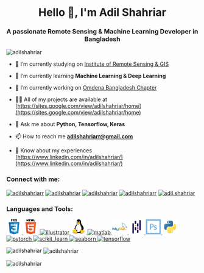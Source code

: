 <h1 align="center">Hello 👋, I'm Adil Shahriar</h1>
<h3 align="center">A passionate Remote Sensing & Machine Learning Developer in Bangladesh</h3>

<p align="left"> <img src="https://komarev.com/ghpvc/?username=adilshahriar&label=Profile%20views&color=ded70d&style=plastic" alt="adilshahriar" /> </p>

- 🔭 I’m currently studying on [Institute of Remote Sensing & GIS](https://www.juniv.edu/institute/irs)

- 🌱 I’m currently learning **Machine Learning & Deep Learning**

- 👯 I’m currently working on [Omdena Bangladesh Chapter](https://omdena.com/chapter-challenges/fertilizer-recommendation-system-to-ensure-high-crop-yields-in-bangladesh/)

- 👨‍💻 All of my projects are available at [https://sites.google.com/view/adilshahriar/home](https://sites.google.com/view/adilshahriar/home)

- 💬 Ask me about **Python, Tensorflow, Keras**

- 📫 How to reach me **adilshahriarr@gmail.com**

- 📄 Know about my experiences [https://www.linkedin.com/in/adilshahriar/](https://www.linkedin.com/in/adilshahriar/)

<h3 align="left">Connect with me:</h3>
<p align="left">
<a href="https://twitter.com/adilshahriarr" target="blank"><img align="center" src="https://raw.githubusercontent.com/rahuldkjain/github-profile-readme-generator/master/src/images/icons/Social/twitter.svg" alt="adilshahriarr" height="30" width="40" /></a>
<a href="https://linkedin.com/in/adilshahriar" target="blank"><img align="center" src="https://raw.githubusercontent.com/rahuldkjain/github-profile-readme-generator/master/src/images/icons/Social/linked-in-alt.svg" alt="adilshahriar" height="30" width="40" /></a>
<a href="https://kaggle.com/adilshahriar" target="blank"><img align="center" src="https://raw.githubusercontent.com/rahuldkjain/github-profile-readme-generator/master/src/images/icons/Social/kaggle.svg" alt="adilshahriar" height="30" width="40" /></a>
<a href="https://fb.com/adilshahriarr" target="blank"><img align="center" src="https://raw.githubusercontent.com/rahuldkjain/github-profile-readme-generator/master/src/images/icons/Social/facebook.svg" alt="adilshahriarr" height="30" width="40" /></a>
<a href="https://instagram.com/adil.shahriar" target="blank"><img align="center" src="https://raw.githubusercontent.com/rahuldkjain/github-profile-readme-generator/master/src/images/icons/Social/instagram.svg" alt="adil.shahriar" height="30" width="40" /></a>
</p>

<h3 align="left">Languages and Tools:</h3>
<p align="left"> <a href="https://www.w3schools.com/css/" target="_blank" rel="noreferrer"> <img src="https://raw.githubusercontent.com/devicons/devicon/master/icons/css3/css3-original-wordmark.svg" alt="css3" width="40" height="40"/> </a> <a href="https://www.w3.org/html/" target="_blank" rel="noreferrer"> <img src="https://raw.githubusercontent.com/devicons/devicon/master/icons/html5/html5-original-wordmark.svg" alt="html5" width="40" height="40"/> </a> <a href="https://www.adobe.com/in/products/illustrator.html" target="_blank" rel="noreferrer"> <img src="https://www.vectorlogo.zone/logos/adobe_illustrator/adobe_illustrator-icon.svg" alt="illustrator" width="40" height="40"/> </a> <a href="https://www.linux.org/" target="_blank" rel="noreferrer"> <img src="https://raw.githubusercontent.com/devicons/devicon/master/icons/linux/linux-original.svg" alt="linux" width="40" height="40"/> </a> <a href="https://www.mathworks.com/" target="_blank" rel="noreferrer"> <img src="https://upload.wikimedia.org/wikipedia/commons/2/21/Matlab_Logo.png" alt="matlab" width="40" height="40"/> </a> <a href="https://www.mysql.com/" target="_blank" rel="noreferrer"> <img src="https://raw.githubusercontent.com/devicons/devicon/master/icons/mysql/mysql-original-wordmark.svg" alt="mysql" width="40" height="40"/> </a> <a href="https://pandas.pydata.org/" target="_blank" rel="noreferrer"> <img src="https://raw.githubusercontent.com/devicons/devicon/2ae2a900d2f041da66e950e4d48052658d850630/icons/pandas/pandas-original.svg" alt="pandas" width="40" height="40"/> </a> <a href="https://www.photoshop.com/en" target="_blank" rel="noreferrer"> <img src="https://raw.githubusercontent.com/devicons/devicon/master/icons/photoshop/photoshop-line.svg" alt="photoshop" width="40" height="40"/> </a> <a href="https://www.python.org" target="_blank" rel="noreferrer"> <img src="https://raw.githubusercontent.com/devicons/devicon/master/icons/python/python-original.svg" alt="python" width="40" height="40"/> </a> <a href="https://pytorch.org/" target="_blank" rel="noreferrer"> <img src="https://www.vectorlogo.zone/logos/pytorch/pytorch-icon.svg" alt="pytorch" width="40" height="40"/> </a> <a href="https://scikit-learn.org/" target="_blank" rel="noreferrer"> <img src="https://upload.wikimedia.org/wikipedia/commons/0/05/Scikit_learn_logo_small.svg" alt="scikit_learn" width="40" height="40"/> </a> <a href="https://seaborn.pydata.org/" target="_blank" rel="noreferrer"> <img src="https://seaborn.pydata.org/_images/logo-mark-lightbg.svg" alt="seaborn" width="40" height="40"/> </a> <a href="https://www.tensorflow.org" target="_blank" rel="noreferrer"> <img src="https://www.vectorlogo.zone/logos/tensorflow/tensorflow-icon.svg" alt="tensorflow" width="40" height="40"/> </a> </p>

<p><img align="left" src="https://github-readme-stats.vercel.app/api/top-langs?username=adilshahriar&show_icons=true&theme=gruvbox&locale=en&layout=compact" alt="adilshahriar" /></p>

<p>&nbsp;<img align="center" src="https://github-readme-stats.vercel.app/api?username=adilshahriar&show_icons=true&theme=dark&locale=en" alt="adilshahriar" /></p>

<p><img align="center" src="https://github-readme-streak-stats.herokuapp.com/?user=adilshahriar&" alt="adilshahriar" /></p>
